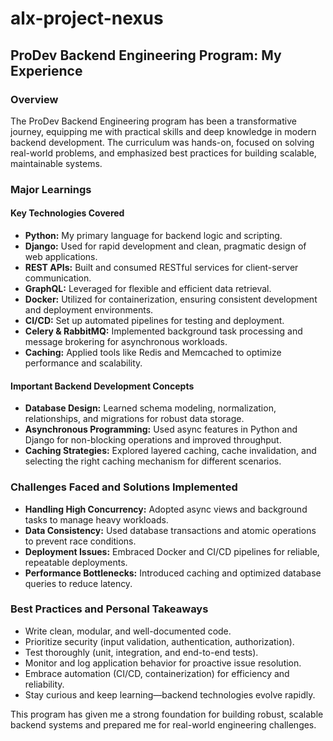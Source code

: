 # alx-project-nexus

## ProDev Backend Engineering Program: My Experience

### Overview
The ProDev Backend Engineering program has been a transformative journey, equipping me with practical skills and deep knowledge in modern backend development. The curriculum was hands-on, focused on solving real-world problems, and emphasized best practices for building scalable, maintainable systems.

### Major Learnings

#### Key Technologies Covered
- **Python:** My primary language for backend logic and scripting.
- **Django:** Used for rapid development and clean, pragmatic design of web applications.
- **REST APIs:** Built and consumed RESTful services for client-server communication.
- **GraphQL:** Leveraged for flexible and efficient data retrieval.
- **Docker:** Utilized for containerization, ensuring consistent development and deployment environments.
- **CI/CD:** Set up automated pipelines for testing and deployment.
- **Celery & RabbitMQ:** Implemented background task processing and message brokering for asynchronous workloads.
- **Caching:** Applied tools like Redis and Memcached to optimize performance and scalability.

#### Important Backend Development Concepts
- **Database Design:** Learned schema modeling, normalization, relationships, and migrations for robust data storage.
- **Asynchronous Programming:** Used async features in Python and Django for non-blocking operations and improved throughput.
- **Caching Strategies:** Explored layered caching, cache invalidation, and selecting the right caching mechanism for different scenarios.

### Challenges Faced and Solutions Implemented
- **Handling High Concurrency:** Adopted async views and background tasks to manage heavy workloads.
- **Data Consistency:** Used database transactions and atomic operations to prevent race conditions.
- **Deployment Issues:** Embraced Docker and CI/CD pipelines for reliable, repeatable deployments.
- **Performance Bottlenecks:** Introduced caching and optimized database queries to reduce latency.

### Best Practices and Personal Takeaways
- Write clean, modular, and well-documented code.
- Prioritize security (input validation, authentication, authorization).
- Test thoroughly (unit, integration, and end-to-end tests).
- Monitor and log application behavior for proactive issue resolution.
- Embrace automation (CI/CD, containerization) for efficiency and reliability.
- Stay curious and keep learning—backend technologies evolve rapidly.

This program has given me a strong foundation for building robust, scalable backend systems and prepared me for real-world engineering challenges.
